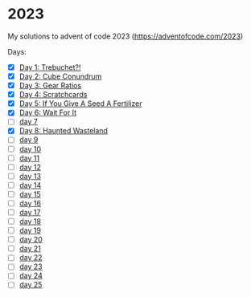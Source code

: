 # 2023

My solutions to advent of code 2023 (https://adventofcode.com/2023)

Days:
- [x] [Day 1: Trebuchet?!](https://adventofcode.com/2023/day/1)
- [x] [Day 2: Cube Conundrum](https://adventofcode.com/2023/day/2)
- [x] [Day 3: Gear Ratios](https://adventofcode.com/2023/day/3)
- [x] [Day 4: Scratchcards](https://adventofcode.com/2023/day/4)
- [x] [Day 5: If You Give A Seed A Fertilizer](https://adventofcode.com/2023/day/5)
- [x] [Day 6: Wait For It](https://adventofcode.com/2023/day/6)
- [ ] [day 7](https://adventofcode.com/2023/day/7)
- [x] [Day 8: Haunted Wasteland](https://adventofcode.com/2023/day/8)
- [ ] [day 9](https://adventofcode.com/2023/day/9)
- [ ] [day 10](https://adventofcode.com/2023/day/10)
- [ ] [day 11](https://adventofcode.com/2023/day/11)
- [ ] [day 12](https://adventofcode.com/2023/day/12)
- [ ] [day 13](https://adventofcode.com/2023/day/13)
- [ ] [day 14](https://adventofcode.com/2023/day/14)
- [ ] [day 15](https://adventofcode.com/2023/day/15)
- [ ] [day 16](https://adventofcode.com/2023/day/16)
- [ ] [day 17](https://adventofcode.com/2023/day/17)
- [ ] [day 18](https://adventofcode.com/2023/day/18)
- [ ] [day 19](https://adventofcode.com/2023/day/19)
- [ ] [day 20](https://adventofcode.com/2023/day/20)
- [ ] [day 21](https://adventofcode.com/2023/day/21)
- [ ] [day 22](https://adventofcode.com/2023/day/22)
- [ ] [day 23](https://adventofcode.com/2023/day/23)
- [ ] [day 24](https://adventofcode.com/2023/day/24)
- [ ] [day 25](https://adventofcode.com/2023/day/25)
